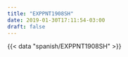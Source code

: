 ```yaml
---
title: "EXPPNT1908SH"
date: 2019-01-30T17:11:54-03:00
draft: false
---
```


{{< data "spanish/EXPPNT1908SH" >}}